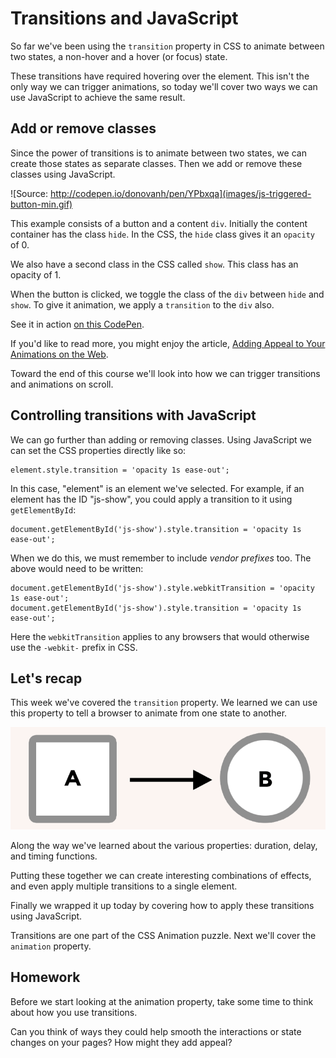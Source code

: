 # Transitions and JavaScript

So far we've been using the `transition` property in CSS to animate between two states, a non-hover and a hover (or focus) state.

These transitions have required hovering over the element. This isn't the only way we can trigger animations, so today we'll cover two ways we can use JavaScript to achieve the same result.

## Add or remove classes

Since the power of transitions is to animate between two states, we can create those states as separate classes. Then we add or remove these classes using JavaScript.

![Source: http://codepen.io/donovanh/pen/YPbxqa](images/js-triggered-button-min.gif)

This example consists of a button and a content `div`. Initially the content container has the class `hide`. In the CSS, the `hide` class gives it an `opacity` of 0.

We also have a second class in the CSS called `show`. This class has an opacity of 1.

When the button is clicked, we toggle the class of the `div` between `hide` and `show`. To give it animation, we apply a `transition` to the `div` also.

See it in action [on this CodePen](http://codepen.io/donovanh/pen/YPbxqa).

If you'd like to read more, you might enjoy the article, [Adding Appeal to Your Animations on the Web](http://webdesign.tutsplus.com/tutorials/adding-appeal-to-your-animations-on-the-web--cms-23649).

Toward the end of this course we'll look into how we can trigger transitions and animations on scroll.

## Controlling transitions with JavaScript

We can go further than adding or removing classes. Using JavaScript we can set the CSS properties directly like so:

    element.style.transition = 'opacity 1s ease-out';

In this case, "element" is an element we've selected. For example, if an element has the ID "js-show", you could apply a transition to it using `getElementById`:

    document.getElementById('js-show').style.transition = 'opacity 1s ease-out';

When we do this, we must remember to include _vendor prefixes_ too. The above would need to be written:

    document.getElementById('js-show').style.webkitTransition = 'opacity 1s ease-out';
    document.getElementById('js-show').style.transition = 'opacity 1s ease-out';

Here the `webkitTransition` applies to any browsers that would otherwise use the `-webkit-` prefix in CSS.

## Let's recap

This week we've covered the `transition` property. We learned we can use this property to tell a browser to animate from one state to another.

![](images/ab.png)

Along the way we've learned about the various properties: duration, delay, and timing functions.

Putting these together we can create interesting combinations of effects, and even apply multiple transitions to a single element.

Finally we wrapped it up today by covering how to apply these transitions using JavaScript.

Transitions are one part of the CSS Animation puzzle. Next we'll cover the `animation` property.

<div class="callout">
  <h2>Homework</h2>

  <p>Before we start looking at the animation property, take some time to think about how you use transitions.</p>

  <p>Can you think of ways they could help smooth the interactions or state changes on your pages? How might they add appeal?</p>

</div>
